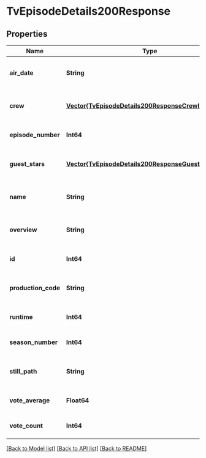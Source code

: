 # TvEpisodeDetails200Response


## Properties
Name | Type | Description | Notes
------------ | ------------- | ------------- | -------------
**air_date** | **String** |  | [optional] [default to nothing]
**crew** | [**Vector{TvEpisodeDetails200ResponseCrewInner}**](TvEpisodeDetails200ResponseCrewInner.md) |  | [optional] [default to nothing]
**episode_number** | **Int64** |  | [optional] [default to 0]
**guest_stars** | [**Vector{TvEpisodeDetails200ResponseGuestStarsInner}**](TvEpisodeDetails200ResponseGuestStarsInner.md) |  | [optional] [default to nothing]
**name** | **String** |  | [optional] [default to nothing]
**overview** | **String** |  | [optional] [default to nothing]
**id** | **Int64** |  | [optional] [default to 0]
**production_code** | **String** |  | [optional] [default to nothing]
**runtime** | **Int64** |  | [optional] [default to 0]
**season_number** | **Int64** |  | [optional] [default to 0]
**still_path** | **String** |  | [optional] [default to nothing]
**vote_average** | **Float64** |  | [optional] [default to 0]
**vote_count** | **Int64** |  | [optional] [default to 0]


[[Back to Model list]](../README.md#models) [[Back to API list]](../README.md#api-endpoints) [[Back to README]](../README.md)


